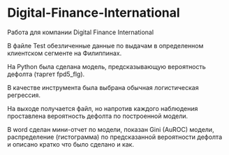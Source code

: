 # Digital-Finance-International
Работа для компании Digital Finance International


В файле Test обезличенные данные по выдачам в определенном клиентском сегменте на Филиппинах.


На Python была сделана модель, предсказывающую вероятность дефолта (таргет fpd5_flg). 


В качестве инструмента была выбрана обычная логистическая регрессия.


На выходе получается файл, но напротив каждого наблюдения проставлена вероятность дефолта по построенной модели.


В word сделан мини-отчет по модели, показан Gini (AuROC) модели, распределение (гистограмма) по предсказанной вероятности дефолта и описано кратко что было сделано и как.
